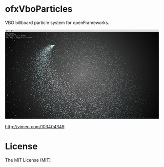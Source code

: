 ofxVboParticles
===============

VBO billboard particle system for openFrameworks.

![screen](screen.png)

http://vimeo.com/103404349

# License

The MIT License (MIT)
